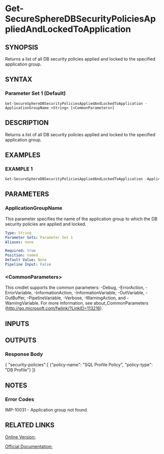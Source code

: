 ﻿# Get-SecureSphereDBSecurityPoliciesAppliedAndLockedToApplication

## SYNOPSIS
Returns a list of all DB security policies applied and locked to the specified application group.

## SYNTAX

### Parameter Set 1 (Default)
```
Get-SecureSphereDBSecurityPoliciesAppliedAndLockedToApplication -ApplicationGroupName <String> [<CommonParameters>]
```

## DESCRIPTION
Returns a list of all DB security policies applied and locked to the specified application group.

## EXAMPLES

### EXAMPLE 1

```powershell
Get-SecureSphereDBSecurityPoliciesAppliedAndLockedToApplication -ApplicationGroupName "HR-apps"
```

## PARAMETERS

### ApplicationGroupName
This parameter specifies the name of the application group to which the DB security policies are applied and locked.

```yaml
Type: String
Parameter Sets: Parameter Set 1
Aliases: none

Required: true
Position: named
Default Value: None
Pipeline Input: False
```

### \<CommonParameters\>
This cmdlet supports the common parameters: -Debug, -ErrorAction, -ErrorVariable, -InformationAction, -InformationVariable, -OutVariable, -OutBuffer, -PipelineVariable, -Verbose, -WarningAction, and -WarningVariable. For more information, see about_CommonParameters (http://go.microsoft.com/fwlink/?LinkID=113216).

## INPUTS

## OUTPUTS

### Response Body
{
"security-policies":[
{"policy-name": "SQL Profile Policy", "policy-type": "DB Profile"}
]}

## NOTES

### Error Codes
IMP-10031 - Application group not found.

## RELATED LINKS

[Online Version:](https://github.com/akshinmustafayev/SecureSpherePS/tree/master/Documentation)

[Official Documentation:](https://docs.imperva.com/bundle/v13.6-api-reference-guide/page/61688.htm)



